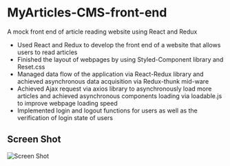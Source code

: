 # MyArticles-CMS-front-end
A mock front end of article reading website using React and Redux
- Used React and Redux to develop the front end of a website that allows users to read articles
- Finished the layout of webpages by using Styled-Component library and Reset.css
- Managed data flow of the application via React-Redux library and achieved asynchronous data acquisition via Redux-thunk mid-ware
- Achieved Ajax request via axios library to asynchronously load more articles and achieved asynchronous components loading via loadable.js to improve webpage loading speed
- Implemented login and logout functions for users as well as the verification of login state of users


## Screen Shot
![Screen Shot](https://github.com/YH-G/Article-reading-website-front-end/blob/master/demo/demo.gif?raw=true)
